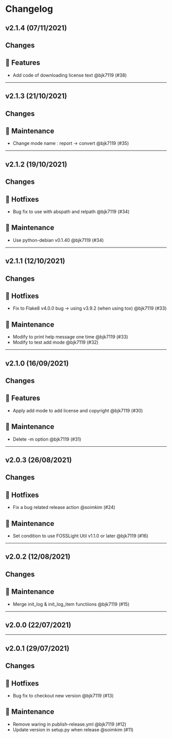 # Changelog

## v2.1.4 (07/11/2021)
## Changes
## 🚀 Features

- Add code of downloading license text @bjk7119 (#38)

---

## v2.1.3 (21/10/2021)
## Changes
## 🔧 Maintenance

- Change mode name : report -> convert @bjk7119 (#35)

---

## v2.1.2 (19/10/2021)
## Changes
## 🐛 Hotfixes

- Bug fix to use with abspath and relpath @bjk7119 (#34)

## 🔧 Maintenance

- Use python-debian v0.1.40 @bjk7119 (#34)

---

## v2.1.1 (12/10/2021)
## Changes
## 🐛 Hotfixes

- Fix to Flake8 v4.0.0 bug -> using v3.9.2 (when using tox) @bjk7119 (#33)

## 🔧 Maintenance

- Modify to print help message one time @bjk7119 (#33)
- Modify to test add mode @bjk7119 (#32)

---

## v2.1.0 (16/09/2021)
## Changes
## 🚀 Features

- Apply add mode to add license and copyright @bjk7119 (#30)

## 🔧 Maintenance

- Delete -m option @bjk7119 (#31)

---

## v2.0.3 (26/08/2021)
## Changes
## 🐛 Hotfixes

- Fix a bug related release action @soimkim (#24)

## 🔧 Maintenance

- Set condition to use FOSSLight Util v1.1.0 or later @bjk7119 (#16)

---

## v2.0.2 (12/08/2021)
## Changes
## 🔧 Maintenance

- Merge init_log & init_log_item functiions @bjk7119 (#15)

---

## v2.0.0 (22/07/2021)

---

## v2.0.1 (29/07/2021)
## Changes
## 🐛 Hotfixes

- Bug fix to checkout new version @bjk7119 (#13)

## 🔧 Maintenance

- Remove waring in publish-release.yml @bjk7119 (#12)
- Update version in setup.py when release @soimkim (#11)
